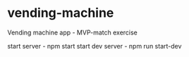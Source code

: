 # vending-machine
Vending machine app - MVP-match exercise

start server - npm start
start dev server - npm run start-dev
